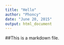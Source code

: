 ```yaml
---
title: "Hello"
author: "Phoncy"
date: "June 20, 2015"
output: html_document
---
```



##This is a markdown file.
